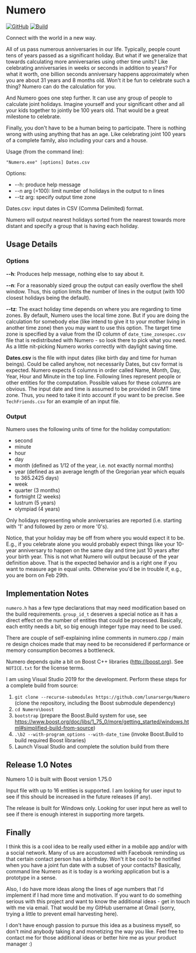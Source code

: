 # Numero

[![GitHub](https://img.shields.io/github/license/lunarserge/Numero)](https://github.com/lunarserge/Numero/blob/master/LICENSE)
[![Build](https://github.com/lunarserge/Numero/actions/workflows/build.yml/badge.svg?branch=master)](https://github.com/lunarserge/Numero/actions/workflows/build.yml)

Connect with the world in a new way.

All of us pass numerous anniversaries in our life. Typically, people count tens of years passed as a significant holiday.
But what if we generalize that towards calculating more anniversaries using other time units? Like celebrating anniversaries in weeks or seconds in addition to years?
For what it worth, one billion seconds anniversary happens approximately when you are about 31 years and 8 months old. Won't it be fun to celebrate such a thing? Numero can do the calculation for you.

And Numero goes one step further. It can use any group of people to calculate joint holidays. Imagine yourself and your significant other and all your kids together to jointly be 100 years old.
That would be a great milestone to celebrate.

Finally, you don't have to be a human being to participate. There is nothing wrong with using anything that has an age.
Like celebrating joint 100 years of a complete family, also including your cars and a house.

Usage (from the command line):

    "Numero.exe" [options] Dates.csv

Options:
* --h:                   produce help message
* --n arg (=100):        limit number of holidays in the output to n lines
* --tz arg:              specify output time zone

Dates.csv: input dates in CSV (Comma Delimited) format.

Numero will output nearest holidays sorted from the nearest towards more distant and specify a group that is having each holiday.

## Usage Details

### Options

**--h**: Produces help message, nothing else to say about it.

**--n**: For a reasonably sized group the output can easily overflow the shell window. Thus, this option limits the number of lines in the output (with 100 closest holidays being the default).

**--tz**: The exact holiday time depends on where you are regarding to time zones. By default, Numero uses the local time zone.
But if you are doing the calculation for somebody else (like intend to give it to your mother living in another time zone) then you may want to use this option.
The target time zone is specified by a value from the ID column of `date_time_zonespec.csv` file that is redistributed with Numero - so look there to pick what you need.
As a little nit-picking Numero works correctly with daylight saving time.

**Dates.csv** is the file with input dates (like birth day and time for human beings). Could be called anyhow, not necessarily Dates, but csv format is expected.
Numero expects 6 columns in order called Name, Month, Day, Year, Hour and Minute in the top line. Following lines represent people or other entities for the computation.
Possible values for these columns are obvious. The input date and time is assumed to be provided in GMT time zone. Thus, you need to take it into account if you want to be precise.
See `TechFriends.csv` for an example of an input file.

### Output

Numero uses the following units of time for the holiday computation:
* second
* minute
* hour
* day
* month (defined as 1/12 of the year, i.e. not exactly normal months)
* year (defined as an average length of the Gregorian year which equals to 365.2425 days)
* week
* quarter (3 months)
* fortnight (2 weeks)
* lustrum (5 years)
* olympiad (4 years)

Only holidays representing whole anniversaries are reported (i.e. starting with '1' and followed by zero or more '0's).

Notice, that your holiday may be off from where you would expect it to be.
E.g., if you celebrate alone you would probably expect things like your 10-year anniversary to happen on the same day and time just 10 years after your birth year.
This is not what Numero will output because of the year definition above. That is the expected behavior and is a right one if you want to measure age in equal units.
Otherwise you'd be in trouble if, e.g., you are born on Feb 29th.

## Implementation Notes

`numero.h` has a few type declarations that may need modification based on the build requirements.
`group_id_t` deserves a special notice as it has a direct effect on the number of entities that could be processed. Basically, each entity needs a bit, so big enough integer type may need to be used.

There are couple of self-explaining inline comments in numero.cpp / main re design choices made that may need to be reconsidered if performance or memory consumption becomes a bottleneck.

Numero depends quite a bit on Boost C++ libraries (http://boost.org). See `NOTICE.txt` for the license terms.

I am using Visual Studio 2019 for the development. Perform these steps for a complete build from source:
1. `git clone --recurse-submodules https://github.com/lunarserge/Numero ` (clone the repository, including the Boost submodule dependency)
2. `cd Numero\boost`
3. `bootstrap` (prepare the Boost.Build system for use, see https://www.boost.org/doc/libs/1_75_0/more/getting_started/windows.html#simplified-build-from-source)
4. `.\b2 --with-program_options --with-date_time` (invoke Boost.Build to build required Boost libraries)
5. Launch Visual Studio and complete the solution build from there

## Release 1.0 Notes

Numero 1.0 is built with Boost version 1.75.0

Input file with up to 16 entities is supported. I am looking for user input to see if this should be increased in the future releases (if any).

The release is built for Windows only. Looking for user input here as well to see if there is enough interest in supporting more targets.

## Finally

I think this is a cool idea to be really used either in a mobile app and/or with a social network. Many of us are accustomed with Facebook reminding us that certain contact person has a birthday.
Won't it be cool to be notified when you have a joint fun date with a subset of your contacts? Basically, command line Numero as it is today is a working application but is a prototype in a sense.

Also, I do have more ideas along the lines of age numbers that I'd implement if I had more time and motivation.
If you want to do something serious with this project and want to know the additional ideas - get in touch with me via email.
That would be my GitHub username at Gmail (sorry, trying a little to prevent email harvesting here).

I don't have enough passion to pursue this idea as a business myself, so don't mind anybody taking it and monetizing the way you like.
Feel free to contact me for those additional ideas or better hire me as your product manager :)
